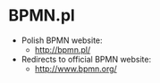 # BPMN.pl

* Polish BPMN website:
  * http://bpmn.pl/
* Redirects to official BPMN website:
  * http://www.bpmn.org/
